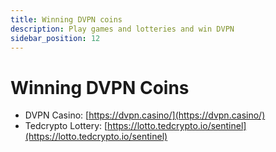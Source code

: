```yaml
---
title: Winning DVPN coins
description: Play games and lotteries and win DVPN 
sidebar_position: 12
---
```


# Winning DVPN Coins

- DVPN Casino: [https://dvpn.casino/](https://dvpn.casino/)
- Tedcrypto Lottery: [https://lotto.tedcrypto.io/sentinel](https://lotto.tedcrypto.io/sentinel)